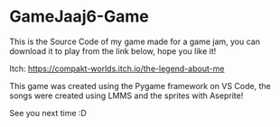 # GameJaaj6-Game
This is the Source Code of my game made for a game jam, you can download it to play from the link below, hope you like it!

Itch: https://compakt-worlds.itch.io/the-legend-about-me

This game was created using the Pygame framework on VS Code, the songs were created using LMMS and the sprites with Aseprite!

See you next time :D
